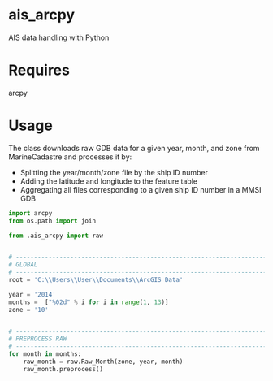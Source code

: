 # ais_arcpy
AIS data handling with Python

# Requires
arcpy

# Usage
The class downloads raw GDB data for a given year, month, and zone from MarineCadastre and processes it by:
- Splitting the year/month/zone file by the ship ID number
- Adding the latitude and longitude to the feature table
- Aggregating all files corresponding to a given ship ID number in a MMSI GDB

```python
import arcpy
from os.path import join

from .ais_arcpy import raw


# ------------------------------------------------------------------------------
# GLOBAL
# ------------------------------------------------------------------------------
root = 'C:\\Users\\User\\Documents\\ArcGIS Data'

year = '2014'
months =  ["%02d" % i for i in range(1, 13)]
zone = '10'


# ------------------------------------------------------------------------------
# PREPROCESS RAW
# ------------------------------------------------------------------------------
for month in months:
    raw_month = raw.Raw_Month(zone, year, month)
    raw_month.preprocess()
```
